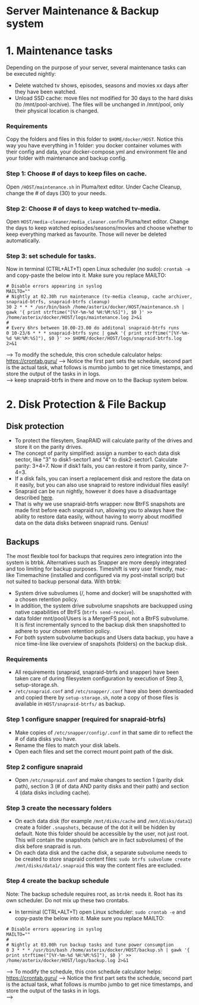 # Server Maintenance & Backup system

# 1. Maintenance tasks
Depending on the purpose of your server, several maintenance tasks can be executed nightly: 
- Delete watched tv shows, episodes, seasons and movies xx days after they have been watched. 
- Unload SSD cache: move files not modified for 30 days to the hard disks (to /mnt/pool-archive). The files will be unchanged in /mnt/pool, only their physical location is changed. 

### Requirements
Copy the folders and files in this folder to `$HOME/docker/HOST`. 
Notice this way you have everything in 1 folder: you docker container volumes with their config and data, your docker-compose.yml and environment file and your folder with maintenance and backup config. 

### Step 1: Choose # of days to keep files on cache.
Open `/HOST/maintenance.sh` in Pluma/text editor. 
Under Cache Cleanup, change the # of days (30) to your needs. 

### Step 2: Choose # of days to keep watched tv-media.
Open `HOST/media-cleaner/media_cleaner.conf`in Pluma/text editor. 
Change the days to keep watched episodes/seasons/movies and choose whether to keep everything marked as favourite. Those will never be deleted automatically. 

### Step 3: set schedule for tasks.
Now in terminal (CTRL+ALT+T) open Linux scheduler (no sudo): `crontab -e` and copy-paste the below into it. Make sure you replace MAILTO: 
```
# Disable errors appearing in syslog
MAILTO=""
# Nightly at 02.30h run maintenance (tv-media cleanup, cache archiver, snapraid-btrfs, snapraid-btrfs cleanup)
30 2 * * * /usr/bin/bash /home/asterix/docker/HOST/maintenance.sh | gawk '{ print strftime("[%Y-%m-%d %H:%M:%S]"), $0 }' >> /home/asterix/docker/HOST/logs/maintenance.log 2>&1
#
# Every 6hrs between 10.00-23.00 do additonal snapraid-btrfs runs
0 10-23/6 * * * snapraid-btrfs sync | gawk '{ print strftime("[%Y-%m-%d %H:%M:%S]"), $0 }' >> $HOME/docker/HOST/logs/snapraid-btrfs.log 2>&1
```
--> To modify the schedule, this cron schedule calculator helps: https://crontab.guru/ 
--> Notice the first part sets the schedule, second part is the actual task, what follows is mumbo jumbo to get nice timestamps, and store the output of the tasks in in logs.  
--> keep snapraid-btrfs in there and move on to the Backup system below. 


# 2. Disk Protection & File Backup

## Disk protection
- To protect the filesytem, SnapRAID will calculate parity of the drives and store it on the parity drives.
- The concept of parity simplified: assign a number to each data disk sector, like "3" to disk1-sector1 and "4" to disk2-sector1. Calculate parity: 3+4=7. Now if disk1 fails, you can restore it from parity, since 7-4=3.
- If a disk fails, you can insert a replacement disk and restore the data on it easily, but you can also use snapraid to restore individual files easily! 
- Snapraid can be run nightly, however it does have a disadvantage described [here](https://github.com/automorphism88/snapraid-btrfs#q-why-use-snapraid-btrfs). 
- That is why we use snapraid-btrfs wrapper: now BtrFS snapshots are made first before each snapraid run, allowing you to always have the ability to restore data easily, without having to worry about modified data on the data disks between snapraid runs. Genius!

## Backups
The most flexible tool for backups that requires zero integration into the system is btrbk. Alternatives such as Snapper are more deeply integrated and too limiting for backup purposes. Timeshift is very user friendly, mac-like Timemachine (installed and configured via my post-install script) but not suited to backup personal data. 
With btrbk: 
- System drive subvolumes (/, home and docker) will be snapshotted with a chosen retention policy.
- In addition, the system drive subvolume snapshots are backupped using native capabilities of BtrFS (`btrfs send-receive`).
- data folder mnt/pool/Users is a MergerFS pool, not a BtrFS subvolume. It is first incrementally synced to the backup disk then snapshotted to adhere to your chosen retention policy.
- For both system subvolume backups and Users data backup, you have a nice time-line like overview of snapshots (folders) on the backup disk. 

### Requirements
- All requirements (snapraid, snapraid-btrfs and snapper) have been taken care of during filesystem configuration by execution of Step 3, setup-storage.sh. 
- `/etc/snapraid.conf` and `/etc/snapper/.conf` have also been downloaded and copied there by `setup-storage.sh`, note a copy of those files is available in `HOST/snapraid-btrfs/` as backup.  

### Step 1 configure snapper (required for snapraid-btrfs)
- Make copies of `/etc/snapper/config/.conf` in that same dir to reflect the # of data disks you have. 
- Rename the files to match your disk labels. 
- Open each files and set the correct mount point path of the disk.

### Step 2 configure snapraid
- Open `/etc/snapraid.conf` and make changes to section 1 (parity disk path), section 3 (# of data AND parity disks and their path) and section 4 (data disks including cache). 

### Step 3 create the necessary folders
- On each data disk (for example `/mnt/disks/cache` and `/mnt/disks/data1`) create a folder `.snapshots`, because of the dot it will be hidden by default. Note this folder should be accessible by the user, not just root. This will contain the snapshots (which are in fact subvolumes) of the disk before snapraid is run.
- On each data disk and the cache disk, a separate subvolume needs to be created to store snapraid content files: `sudo btrfs subvolume create /mnt/disks/data1/.snapraid` this way the content files are excluded. 

### Step 4 create the backup schedule
Note: The backup schedule requires root, as `btrbk` needs it. Root has its own scheduler. Do not mix up these two crontabs. 
- In terminal (CTRL+ALT+T) open Linux scheduler: `sudo crontab -e` and copy-paste the below into it. Make sure you replace MAILTO: 

```
# Disable errors appearing in syslog
MAILTO=""
#
# Nightly at 03.00h run backup tasks and tune power consumption
0 3 * * * /usr/bin/bash /home/asterix/docker/HOST/backup.sh | gawk '{ print strftime("[%Y-%m-%d %H:%M:%S]"), $0 }' >> /home/asterix/docker/HOST/logs/backup.log 2>&1
```
--> To modify the schedule, this cron schedule calculator helps: https://crontab.guru/ 
--> Notice the first part sets the schedule, second part is the actual task, what follows is mumbo jumbo to get nice timestamps, and store the output of the tasks in in logs.  
--> 
